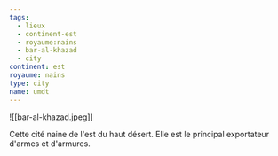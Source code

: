 ```yaml
---
tags:
  - lieux
  - continent-est
  - royaume:nains
  - bar-al-khazad
  - city
continent: est
royaume: nains
type: city
name: umdt
---
```


![[bar-al-khazad.jpeg]]

Cette cité naine de l'est du haut désert. Elle est le principal exportateur d'armes et d'armures.